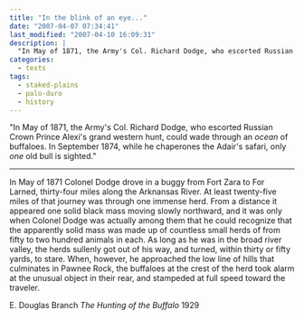 ```yaml
---
title: "In the blink of an eye..."
date: "2007-04-07 07:34:41"
last_modified: "2007-04-10 16:09:31"
description: |
  "In May of 1871, the Army's Col. Richard Dodge, who escorted Russian Crown Prince Alexi's grand western hunt, could wade through an _ocean_ of buffaloes. In September 1874, while he chaperones the Adair's safari, only _one_ old bull is sighted."
categories:
  - texts
tags:
  - staked-plains
  - palo-duro
  - history  
---
```

"In May of 1871, the Army's Col. Richard Dodge, who escorted Russian Crown Prince Alexi's grand western hunt, could wade through an _ocean_ of buffaloes. In September 1874, while he chaperones the Adair's safari, only _one_ old bull is sighted."
***

In May of 1871 Colonel Dodge drove in a buggy from Fort Zara to For Larned, thirty-four miles along the Arknansas River. At least twenty-five miles of that journey was through one immense herd. From a distance it appeared one solid black mass moving slowly northward, and it was only when Colonel Dodge was actually among them that he could recognize that the apparently solid mass was made up of countless small herds of from fifty to two hundred animals in each. As long as he was in the broad river valley, the herds sullenly got out of his way, and turned, within thirty or fifty yards, to stare. When, however, he approached the low line of hills that culminates in Pawnee Rock, the buffaloes at the crest of the herd took alarm at the unusual object in their rear, and stampeded at full speed toward the traveler.

E. Douglas Branch
_The Hunting of the Buffalo_
1929
